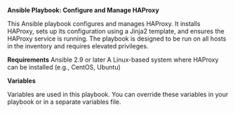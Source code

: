 **Ansible Playbook: Configure and Manage HAProxy**

This Ansible playbook configures and manages HAProxy. It installs HAProxy, sets up its configuration using a Jinja2 template, and ensures the HAProxy service is running. The playbook is designed to be run on all hosts in the inventory and requires elevated privileges.

**Requirements**
Ansible 2.9 or later
A Linux-based system where HAProxy can be installed (e.g., CentOS, Ubuntu)

**Variables**

Variables are used in this playbook. You can override these variables in your playbook or in a separate variables file.
